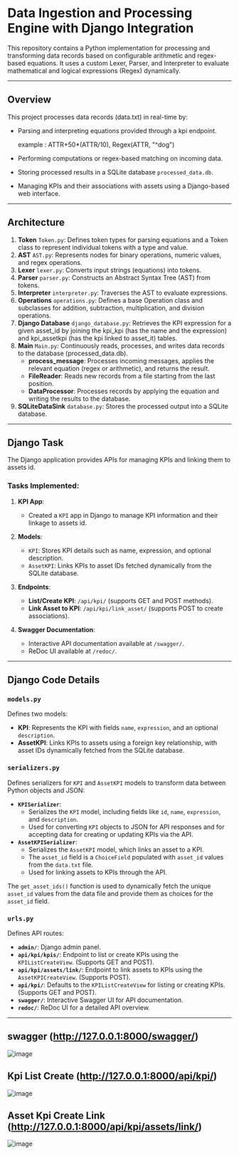 # Data Ingestion and Processing Engine with Django Integration

This repository contains a Python implementation for processing and transforming data records based on configurable arithmetic and regex-based equations. It uses a custom Lexer, Parser, and Interpreter to evaluate mathematical and logical expressions (Regex) dynamically.

---

## Overview

This project processes data records (data.txt) in real-time by:
- Parsing and interpreting equations provided through a kpi endpoint.
  
  example :
  ATTR+50*(ATTR/10), Regex(ATTR, "^dog")
- Performing computations or regex-based matching on incoming data.
- Storing processed results in a SQLite database `processed_data.db`.
- Managing KPIs and their associations with assets using a Django-based web interface.

---

## Architecture 

1. **Token** `Token.py`: Defines token types for parsing equations and a Token class to represent individual tokens with a type and value.
2. **AST** `AST.py`: Represents nodes for binary operations, numeric values, and regex operations.
4. **Lexer** `lexer.py`: Converts input strings (equations) into tokens.
5. **Parser** `parser.py`: Constructs an Abstract Syntax Tree (AST) from tokens.
6. **Interpreter** `interpreter.py`: Traverses the AST to evaluate expressions.
7. **Operations** `operations.py`: Defines a base Operation class and subclasses for addition, subtraction, multiplication, and division operations.
8. **Django Database** `django_database.py`: Retrieves the KPI expression for a given asset_id by joining the kpi_kpi (has the name and the expression) and kpi_assetkpi (has the kpi linked to asset_it) tables.
9. **Main** `Main.py`: Continuously reads, processes, and writes data records to the database (processed_data.db).
   - **process_message**: Processes incoming messages, applies the relevant equation (regex or arithmetic), and returns the result.
   - **FileReader**: Reads new records from a file starting from the last position.
   - **DataProcessor**: Processes records by applying the equation and writing the results to the database.
10. **SQLiteDataSink** `database.py`: Stores the processed output into a SQLite database.

---

## Django Task

The Django application provides APIs for managing KPIs and linking them to assets id. 

### Tasks Implemented:
1. **KPI App**:
   - Created a `KPI` app in Django to manage KPI information and their linkage to assets id.
   
2. **Models**:
   - `KPI`: Stores KPI details such as name, expression, and optional description.
   - `AssetKPI`: Links KPIs to asset IDs fetched dynamically from the SQLite database.

3. **Endpoints**:
   - **List/Create KPI**: `/api/kpi/` (supports GET and POST methods).
   - **Link Asset to KPI**: `/api/kpi/link_asset/` (supports POST to create associations).

4. **Swagger Documentation**:
   - Interactive API documentation available at `/swagger/`.
   - ReDoc UI available at `/redoc/`.

---

## Django Code Details

### `models.py`
Defines two models:
- **KPI**: Represents the KPI with fields `name`, `expression`, and an optional `description`.
- **AssetKPI**: Links KPIs to assets using a foreign key relationship, with asset IDs dynamically fetched from the SQLite database.

### `serializers.py`
Defines serializers for `KPI` and `AssetKPI` models to transform data between Python objects and JSON:
- **`KPISerializer`**: 
  - Serializes the `KPI` model, including fields like `id`, `name`, `expression`, and `description`.
  - Used for converting `KPI` objects to JSON for API responses and for accepting data for creating or updating KPIs via the API.
- **`AssetKPISerializer`**:
  - Serializes the `AssetKPI` model, which links an asset to a KPI.
  - The `asset_id` field is a `ChoiceField` populated with `asset_id` values from the `data.txt` file.
  - Used for linking assets to KPIs through the API.

The `get_asset_ids()` function is used to dynamically fetch the unique `asset_id` values from the data file and provide them as choices for the `asset_id` field.

### `urls.py`
Defines API routes:
- **`admin/`**: Django admin panel.
- **`api/kpi/kpis/`**: Endpoint to list or create KPIs using the `KPIListCreateView`. (Supports GET and POST).
- **`api/kpi/assets/link/`**: Endpoint to link assets to KPIs using the `AssetKPICreateView`. (Supports POST).
- **`api/kpi/`**: Defaults to the `KPIListCreateView` for listing or creating KPIs. (Supports GET and POST).
- **`swagger/`**: Interactive Swagger UI for API documentation.
- **`redoc/`**: ReDoc UI for a detailed API overview.
---

## swagger (http://127.0.0.1:8000/swagger/)
![image](https://github.com/user-attachments/assets/729cee9d-cedc-41e3-ae52-cfba27f9a517)

## Kpi List Create (http://127.0.0.1:8000/api/kpi/)
![image](https://github.com/user-attachments/assets/ad3a9573-8ab1-42f9-805b-d7270d0bcf09)

## Asset Kpi Create Link (http://127.0.0.1:8000/api/kpi/assets/link/)
![image](https://github.com/user-attachments/assets/3dc1e88a-bf69-4e21-9068-f6802c62cbaf)


